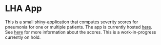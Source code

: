 # LHA App

This is a small shiny-application that computes severity scores for pneumonia for one or multiple patients. The app is currently hosted [here](https://apps.health-atlas.de/cap-severity-scores/). See [here](https://www.ncbi.nlm.nih.gov/pmc/articles/PMC2703722/) for more information about the scores. This is a work-in-progress currently on hold.

